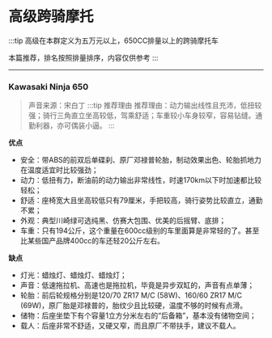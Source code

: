 # 高级跨骑摩托

:::tip
高级在本群定义为五万元以上，650CC排量以上的跨骑摩托车

本篇推荐，排名按照排量排序，内容仅供参考
:::

---
### Kawasaki Ninja 650

> 声音来源：宋白丁
:::tip 推荐理由
推荐理由：动力输出线性且充沛，低扭较强；骑行三角直立坐高较低，驾乘舒适；车重较小车身较窄，容易钻缝。通勤利器，亦可偶装小逼。
:::

**优点**

- 安全：带ABS的前双后单碟刹、原厂邓禄普轮胎，制动效果出色、轮胎抓地力在温度适宜时比较强劲；
- 动力：低扭有力，断油前的动力输出非常线性，时速170km以下时加速都比较轻松；
- 舒适：座椅宽大且坐高较低只有79厘米，手把较高，骑行姿势比较直立，通勤不累；
- 外观：典型川崎绿可选纯黑、仿赛大包围、优美的后摇臂、底排；
- 车重：只有194公斤，这个重量在600cc级别的车里面算是非常轻的了。甚至比某些国产品牌400cc的车还轻20公斤左右。

**缺点**
- 灯光：蜡烛灯、蜡烛灯、蜡烛灯；
- 声音：低速拖拉机、高速也是拖拉机，毕竟是异步双缸的，声音有点单薄；
- 轮胎：前后轮规格分别是120/70 ZR17 M/C (58W)、160/60 ZR17 M/C (69W)，原厂胎是邓禄普的，胎纹少且比较硬，温度不够的时候有点滑。
- 储物：后座坐垫下有个容量1立方分米左右的“后备箱”，基本没有储物空间；
- 载人：后座非常不舒适，又硬又窄，而且原厂不带扶手，建议不载人。
